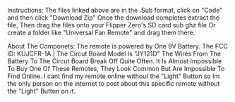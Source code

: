 Instructions:
The files linked above are in the .Sub format, click on "Code" and then click "Download Zip"
Once the download completes extract the file,
Then drag the files onto your Flipper Zero's SD card sub ghz file 
Or create a folder like "Universal Fan Remote" and drag them there.

About The Componets:
The remote is powered by One 9V Battery.
The FCC ID: KUJCFR-1A |
The Circut Board Model Is "JY121D"
The Wires From The Battery To The Circut Board Break Off Quite Often.
It Is Almost Impossible To Buy One Of These Remotes, They Look Common But Are Impossible To Find Online.
I cant find my remote online without the "Light" Button so Im the only person on the internet to post about this specific remote without the "Light" Button on it.
